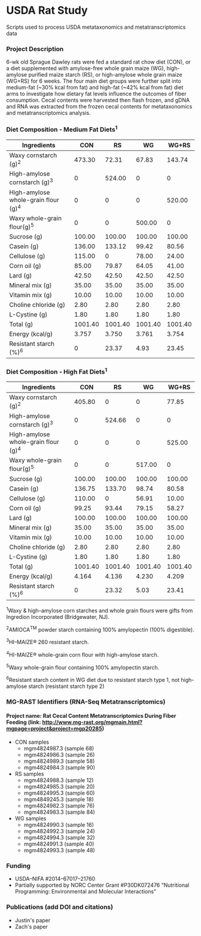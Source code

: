 # USDA Rat Study
Scripts used to process USDA metataxonomics and metatranscriptomics data 

### Project Description
6-wk old Sprague Dawley rats were fed a standard rat chow diet (CON), or a diet supplemented with amylose-free whole grain maize (WG), high-amylose purified maize starch (RS), or high-amylose whole grain maize (WG+RS) for 6 weeks. The four main diet groups were further split into medium-fat (~30% kcal from fat) and high-fat (~42% kcal from fat) diet arms to investigate how dietary fat levels influence the outcomes of fiber consumption. Cecal contents were harvested then flash frozen, and gDNA and RNA was extracted from the frozen cecal contents for metataxonomics and metatranscriptomics analysis.

### Diet Composition - Medium Fat Diets<sup>1</sup>
| Ingredients  | CON  | RS  | WG  | WG+RS |
| ------------- | ------------- | ------------- | ------------- | ------------- |
| Waxy cornstarch (g)<sup>2</sup>  | 473.30  | 72.31  | 67.83  | 143.74 |
| High-amylose cornstarch (g)<sup>3</sup> | 0  | 524.00  | 0  | 0 |
| High-amylose whole-grain flour (g)<sup>4</sup>  | 0  | 0 | 0 | 520.00 |
| Waxy whole-grain flour(g)<sup>5</sup>  | 0  | 0 | 500.00  | 0 |
| Sucrose (g)  | 100.00  | 100.00  | 100.00  | 100.00 |
| Casein (g)  | 136.00  | 133.12  | 99.42  | 80.56 |
| Cellulose (g)  | 115.00  | 0  | 78.00  | 24.00 |
| Corn oil (g)  | 85.00  | 79.87  | 64.05  | 41.00 |
| Lard (g)  | 42.50  | 42.50  | 42.50  | 42.50 |
| Mineral mix (g)  | 35.00  | 35.00  | 35.00  | 35.00 |
| Vitamin mix (g)  | 10.00  | 10.00  | 10.00  | 10.00 |
| Choline chloride (g)  | 2.80  | 2.80  | 2.80  | 2.80  |
| L-Cystine (g)  | 1.80  | 1.80  | 1.80  | 1.80 |
| Total (g)  | 1001.40  | 1001.40 | 1001.40 | 1001.40 |
| Energy (kcal/g)  | 3.757  | 3.750  | 3.761  | 3.754  |
| Resistant starch (%)<sup>6</sup>  | 0 | 23.37 | 4.93  | 23.45  |

### Diet Composition - High Fat Diets<sup>1</sup>
| Ingredients  | CON  | RS  | WG  | WG+RS |
| ------------- | ------------- | ------------- | ------------- | ------------- |
| Waxy cornstarch (g)<sup>2</sup> | 405.80  | 0  | 0  | 77.85 |
| High-amylose cornstarch (g)<sup>3</sup>  | 0  | 524.66  | 0  | 0 |
| High-amylose whole-grain flour (g)<sup>4</sup>  | 0  | 0  | 0  | 525.00 |
| Waxy whole-grain flour(g)<sup>5</sup>  | 0  | 0 | 517.00  | 0 |
| Sucrose (g)  | 100.00  | 100.00  | 100.00  | 100.00 |
| Casein (g)  | 136.75  | 133.70  | 98.74  | 80.58 |
| Cellulose (g)  | 110.00  | 0  | 56.91  | 10.00 |
| Corn oil (g)  | 99.25  | 93.44  | 79.15  | 58.27 |
| Lard (g)  | 100.00  | 100.00  | 100.00  | 100.00 |
| Mineral mix (g)  | 35.00  | 35.00  | 35.00  | 35.00 |
| Vitamin mix (g)  | 10.00  | 10.00  | 10.00  | 10.00 |
| Choline chloride (g)  | 2.80  | 2.80  | 2.80  | 2.80  |
| L-Cystine (g)  | 1.80  | 1.80  | 1.80  | 1.80 |
| Total (g)  | 1001.40  | 1001.40 | 1001.40 | 1001.40 |
| Energy (kcal/g)  | 4.164  | 4.136  | 4.230  | 4.209  |
| Resistant starch (%)<sup>6</sup>  | 0 | 23.32 | 5.03  | 23.41  |

<sup>1</sup>Waxy & high–amylose corn starches and whole grain flours were gifts from Ingredion Incorporated (Bridgewater, NJ).

<sup>2</sup>AMIOCA<sup>TM</sup> powder starch containing 100% amylopectin (100% digestible).

<sup>3</sup>HI–MAIZE® 260 resistant starch.

<sup>4</sup>HI-MAIZE® whole-grain corn flour with high-amylose starch.

<sup>5</sup>Waxy whole-grain flour containing 100% amylopectin starch.

<sup>6</sup>Resistant starch content in WG diet due to resistant starch type 1, not high-amylose starch (resistant starch type 2)

### MG-RAST Identifiers (RNA-Seq Metatranscriptomics)
#### Project name: Rat Cecal Content Metatranscriptomics During Fiber Feeding (link: http://www.mg-rast.org/mgmain.html?mgpage=project&project=mgp20285)

- CON samples
  - mgm4824987.3 (sample 68)
  - mgm4824986.3 (sample 26)
  - mgm4824989.3 (sample 58) 
  - mgm4824984.3 (sample 90)  
- RS samples 
  - mgm4824988.3 (sample 12)  
  - mgm4824985.3 (sample 20)
  - mgm4824995.3 (sample 60)
  - mgm4849245.3 (sample 18)
  - mgm4824982.3 (sample 76)
  - mgm4824983.3 (sample 84) 
- WG samples
  - mgm4824990.3 (sample 16) 
  - mgm4824992.3 (sample 24)
  - mgm4824994.3 (sample 32)
  - mgm4824991.3 (sample 40)
  - mgm4824993.3 (sample 48) 

### Funding
- USDA–NIFA #2014–67017–21760
- Partially supported by NORC Center Grant #P30DK072476 “Nutritional Programming: Environmental and Molecular Interactions”

### Publications (add DOI and citations) 
- Justin's paper 
- Zach's paper
